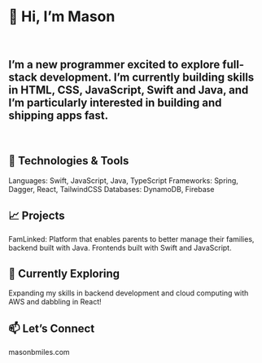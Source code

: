 <h1>👋 Hi, I’m Mason</h1>
</br>
<h2>I’m a new programmer excited to explore full-stack development. I’m currently building skills in HTML, CSS, JavaScript, Swift and Java, and I’m particularly interested in building and shipping apps fast.</h2>
</br>
<h2>🔧 Technologies & Tools</h2>
Languages: Swift, JavaScript, Java, TypeScript
Frameworks: Spring, Dagger, React, TailwindCSS
Databases: DynamoDB, Firebase
</br>
<h2>📈 Projects</h2>
FamLinked: Platform that enables parents to better manage their families, backend built with Java. Frontends built with Swift and JavaScript. 
<!-- </br> -->
<!-- Project Name: Another project that showcases your skills. -->
</br>
<h2>🚀 Currently Exploring</h2>
Expanding my skills in backend development and cloud computing with AWS and dabbling in React! 

<h2>📫 Let’s Connect</h2>
masonbmiles.com
